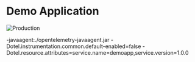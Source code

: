 # Demo Application


![Production](https://github.com/jholtan/demoapp/actions/workflows/deploy.yaml/badge.svg)


-javaagent:./opentelemetry-javaagent.jar -Dotel.instrumentation.common.default-enabled=false -Dotel.resource.attributes=service.name=demoapp,service.version=1.0.0
